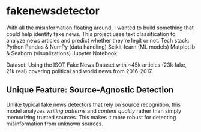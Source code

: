 # fakenewsdetector
With all the misinformation floating around, I wanted to build something that could help identify fake news. This project uses text classification to analyze news articles and predict whether they're legit or not.
Tech stack:
Python
Pandas & NumPy (data handling)
Scikit-learn (ML models)
Matplotlib & Seaborn (visualizations)
Jupyter Notebook

Dataset:
Using the ISOT Fake News Dataset with ~45k articles (23k fake, 21k real) covering political and world news from 2016-2017.

## Unique Feature: Source-Agnostic Detection

Unlike typical fake news detectors that rely on source recognition, 
this model analyzes *writing patterns* and *content quality* rather 
than simply memorizing trusted sources. This makes it more robust 
for detecting misinformation from unknown sources.
